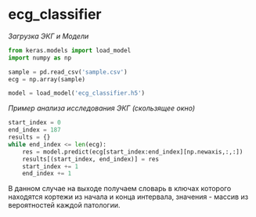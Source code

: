 # ecg_classifier

*Загрузка ЭКГ и Модели*

```python
from keras.models import load_model
import numpy as np

sample = pd.read_csv('sample.csv')
ecg = np.array(sample)

model = load_model('ecg_classifier.h5')
```
*Пример анализа исследования ЭКГ (скользящее окно)*

```python
start_index = 0
end_index = 187
results = {}
while end_index <= len(ecg):
    res = model.predict(ecg[start_index:end_index][np.newaxis,:,:])
    results[(start_index, end_index)] = res
    start_index += 1
    end_index += 1
```

В данном случае на выходе получаем словарь в ключах которого находятся кортежи из начала и конца интервала, значения - массив из вероятностей каждой патологии.
